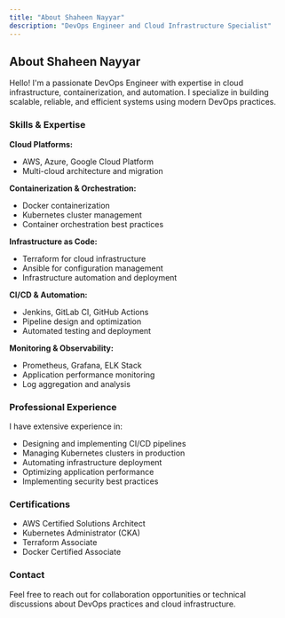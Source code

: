 ```yaml
---
title: "About Shaheen Nayyar"
description: "DevOps Engineer and Cloud Infrastructure Specialist"
---
```


## About Shaheen Nayyar

Hello! I'm a passionate DevOps Engineer with expertise in cloud infrastructure, containerization, and automation. I specialize in building scalable, reliable, and efficient systems using modern DevOps practices.

### Skills & Expertise

**Cloud Platforms:**
- AWS, Azure, Google Cloud Platform
- Multi-cloud architecture and migration

**Containerization & Orchestration:**
- Docker containerization
- Kubernetes cluster management
- Container orchestration best practices

**Infrastructure as Code:**
- Terraform for cloud infrastructure
- Ansible for configuration management
- Infrastructure automation and deployment

**CI/CD & Automation:**
- Jenkins, GitLab CI, GitHub Actions
- Pipeline design and optimization
- Automated testing and deployment

**Monitoring & Observability:**
- Prometheus, Grafana, ELK Stack
- Application performance monitoring
- Log aggregation and analysis

### Professional Experience

I have extensive experience in:
- Designing and implementing CI/CD pipelines
- Managing Kubernetes clusters in production
- Automating infrastructure deployment
- Optimizing application performance
- Implementing security best practices

### Certifications

- AWS Certified Solutions Architect
- Kubernetes Administrator (CKA)
- Terraform Associate
- Docker Certified Associate

### Contact

Feel free to reach out for collaboration opportunities or technical discussions about DevOps practices and cloud infrastructure.